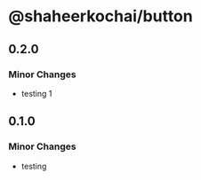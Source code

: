 # @shaheerkochai/button

## 0.2.0

### Minor Changes

- testing 1

## 0.1.0

### Minor Changes

- testing
